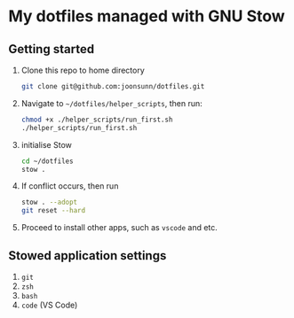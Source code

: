 # My dotfiles managed with GNU Stow

## Getting started

1. Clone this repo to home directory

   ```bash
   git clone git@github.com:joonsunn/dotfiles.git
   ```

2. Navigate to `~/dotfiles/helper_scripts`, then run:

   ```bash
   chmod +x ./helper_scripts/run_first.sh
   ./helper_scripts/run_first.sh
   ```

3. initialise Stow

   ```bash
   cd ~/dotfiles
   stow .
   ```

4. If conflict occurs, then run

   ```bash
   stow . --adopt
   git reset --hard
   ```

5. Proceed to install other apps, such as `vscode` and etc.

##

## Stowed application settings

1. `git`
2. `zsh`
3. `bash`
4. `code` (VS Code)
